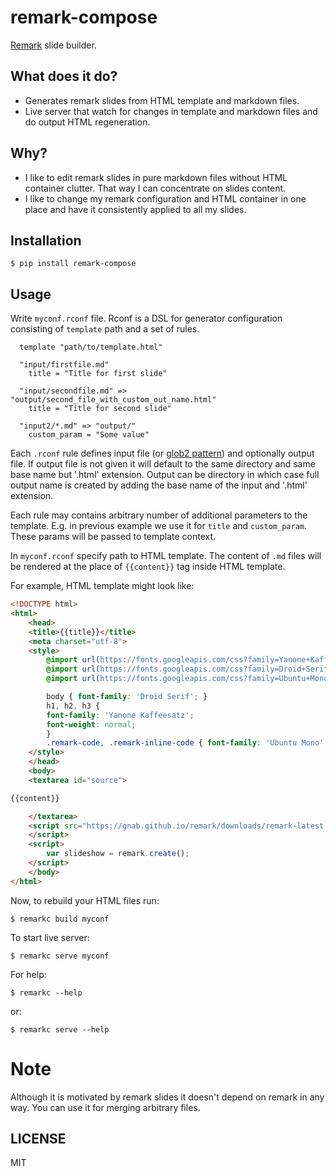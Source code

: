 # remark-compose

[Remark](https://remarkjs.com/) slide builder.

## What does it do?

- Generates remark slides from HTML template and markdown files.
- Live server that watch for changes in template and markdown files and 
  do output HTML regeneration. 

## Why?

- I like to edit remark slides in pure markdown files without HTML container
  clutter. That way I can concentrate on slides content.
- I like to change my remark configuration and HTML container in one place and
  have it consistently applied to all my slides.


## Installation


    $ pip install remark-compose


## Usage

Write `myconf.rconf` file. Rconf is a DSL for generator configuration consisting
of `template` path and a set of rules.

      template "path/to/template.html"

      "input/firstfile.md"
        title = "Title for first slide"

      "input/secondfile.md" => "output/second_file_with_custom_out_name.html"
        title = "Title for second slide"

      "input2/*.md" => "output/"
        custom_param = "Some value"


Each `.rconf` rule defines input file (or [glob2
pattern](https://github.com/miracle2k/python-glob2/)) and optionally output
file. If output file is not given it will default to the same directory and
same base name but '.html' extension. Output can be directory in which case
full output name is created by adding the base name of the input and '.html'
extension.

Each rule may contains arbitrary number of additional parameters to the
template. E.g. in previous example we use it for `title` and `custom_param`.
These params will be passed to template context.

In `myconf.rconf` specify path to HTML template. The content of `.md` files will
be rendered at the place of `{{content}}` tag inside HTML template.

For example, HTML template might look like:

```html
<!DOCTYPE html>
<html>
    <head>
    <title>{{title}}</title>
    <meta charset="utf-8">
    <style>
        @import url(https://fonts.googleapis.com/css?family=Yanone+Kaffeesatz);
        @import url(https://fonts.googleapis.com/css?family=Droid+Serif:400,700,400italic);
        @import url(https://fonts.googleapis.com/css?family=Ubuntu+Mono:400,700,400italic);

        body { font-family: 'Droid Serif'; }
        h1, h2, h3 {
        font-family: 'Yanone Kaffeesatz';
        font-weight: normal;
        }
        .remark-code, .remark-inline-code { font-family: 'Ubuntu Mono'; }
    </style>
    </head>
    <body>
    <textarea id="source">

{{content}}

    </textarea>
    <script src="https://gnab.github.io/remark/downloads/remark-latest.min.js">
    </script>
    <script>
        var slideshow = remark.create();
    </script>
    </body>
</html>
```




Now, to rebuild your HTML files run:

    $ remarkc build myconf


To start live server:

    $ remarkc serve myconf


For help:

    $ remarkc --help


or:

    $ remarkc serve --help


# Note

Although it is motivated by remark slides it doesn't depend on remark in any
way. You can use it for merging arbitrary files.

## LICENSE

MIT

